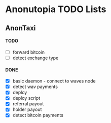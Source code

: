 # Anonutopia TODO Lists

## AnonTaxi

#### TODO

- [ ] forward bitcoin
- [ ] detect exchange type

#### DONE

- [x] basic daemon - connect to waves node
- [x] detect wav payments
- [x] deploy
- [x] deploy script
- [x] referral payout
- [x] holder payout
- [x] detect bitcoin payments
